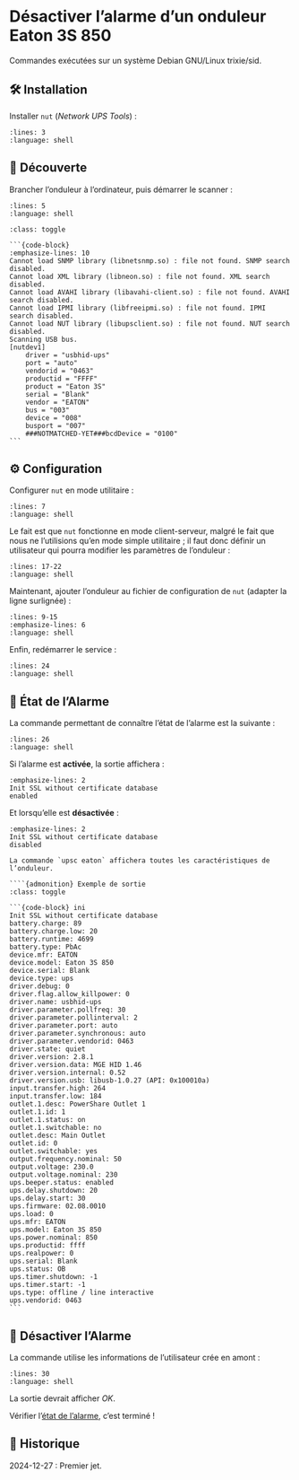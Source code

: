 # Désactiver l’alarme d’un onduleur Eaton 3S 850

Commandes exécutées sur un système Debian GNU/Linux trixie/sid.

## 🛠️ Installation

Installer `nut` (*Network UPS Tools*) :

```{literalinclude} snippets/desactiver-alarme-onduleur-eaton-3s-850.sh
:lines: 3
:language: shell
```

## 🔭 Découverte

Brancher l’onduleur à l’ordinateur, puis démarrer le scanner :

```{literalinclude} snippets/desactiver-alarme-onduleur-eaton-3s-850.sh
:lines: 5
:language: shell
```

````{admonition} Exemple de sortie
:class: toggle

```{code-block}
:emphasize-lines: 10
Cannot load SNMP library (libnetsnmp.so) : file not found. SNMP search disabled.
Cannot load XML library (libneon.so) : file not found. XML search disabled.
Cannot load AVAHI library (libavahi-client.so) : file not found. AVAHI search disabled.
Cannot load IPMI library (libfreeipmi.so) : file not found. IPMI search disabled.
Cannot load NUT library (libupsclient.so) : file not found. NUT search disabled.
Scanning USB bus.
[nutdev1]
    driver = "usbhid-ups"
    port = "auto"
    vendorid = "0463"
    productid = "FFFF"
    product = "Eaton 3S"
    serial = "Blank"
    vendor = "EATON"
    bus = "003"
    device = "008"
    busport = "007"
    ###NOTMATCHED-YET###bcdDevice = "0100"
```
````

## ⚙️ Configuration

Configurer `nut` en mode utilitaire :

```{literalinclude} snippets/desactiver-alarme-onduleur-eaton-3s-850.sh
:lines: 7
:language: shell
```

Le fait est que `nut` fonctionne en mode client-serveur, malgré le fait que nous ne l’utilisions qu’en mode simple utilitaire ; il faut donc définir un utilisateur qui pourra modifier les paramètres de l’onduleur :

```{literalinclude} snippets/desactiver-alarme-onduleur-eaton-3s-850.sh
:lines: 17-22
:language: shell
```

Maintenant, ajouter l’onduleur au fichier de configuration de `nut` (adapter la ligne surlignée) :

```{literalinclude} snippets/desactiver-alarme-onduleur-eaton-3s-850.sh
:lines: 9-15
:emphasize-lines: 6
:language: shell
```

Enfin, redémarrer le service :

```{literalinclude} snippets/desactiver-alarme-onduleur-eaton-3s-850.sh
:lines: 24
:language: shell
```

## 👀 État de l’Alarme

La commande permettant de connaître l’état de l’alarme est la suivante :

```{literalinclude} snippets/desactiver-alarme-onduleur-eaton-3s-850.sh
:lines: 26
:language: shell
```

Si l’alarme est **activée**, la sortie affichera :

```{code-block}
:emphasize-lines: 2
Init SSL without certificate database
enabled
```

Et lorsqu’elle est **désactivée** :

```{code-block}
:emphasize-lines: 2
Init SSL without certificate database
disabled
```

`````{tip}
La commande `upsc eaton` affichera toutes les caractéristiques de l’onduleur.

````{admonition} Exemple de sortie
:class: toggle

```{code-block} ini
Init SSL without certificate database
battery.charge: 89
battery.charge.low: 20
battery.runtime: 4699
battery.type: PbAc
device.mfr: EATON
device.model: Eaton 3S 850 
device.serial: Blank
device.type: ups
driver.debug: 0
driver.flag.allow_killpower: 0
driver.name: usbhid-ups
driver.parameter.pollfreq: 30
driver.parameter.pollinterval: 2
driver.parameter.port: auto
driver.parameter.synchronous: auto
driver.parameter.vendorid: 0463
driver.state: quiet
driver.version: 2.8.1
driver.version.data: MGE HID 1.46
driver.version.internal: 0.52
driver.version.usb: libusb-1.0.27 (API: 0x100010a)
input.transfer.high: 264
input.transfer.low: 184
outlet.1.desc: PowerShare Outlet 1
outlet.1.id: 1
outlet.1.status: on
outlet.1.switchable: no
outlet.desc: Main Outlet
outlet.id: 0
outlet.switchable: yes
output.frequency.nominal: 50
output.voltage: 230.0
output.voltage.nominal: 230
ups.beeper.status: enabled
ups.delay.shutdown: 20
ups.delay.start: 30
ups.firmware: 02.08.0010
ups.load: 0
ups.mfr: EATON
ups.model: Eaton 3S 850 
ups.power.nominal: 850
ups.productid: ffff
ups.realpower: 0
ups.serial: Blank
ups.status: OB
ups.timer.shutdown: -1
ups.timer.start: -1
ups.type: offline / line interactive
ups.vendorid: 0463
```
`````

## 🔕 Désactiver l’Alarme

La commande utilise les informations de l’utilisateur crée en amont :

```{literalinclude} snippets/desactiver-alarme-onduleur-eaton-3s-850.sh
:lines: 30
:language: shell
```

La sortie devrait afficher *OK*.

Vérifier l’[état de l’alarme](#etat-de-lalarme), c’est terminé !

## 📜 Historique

2024-12-27
: Premier jet.
